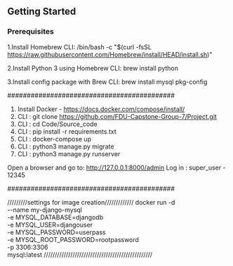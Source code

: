 ## Getting Started

### Prerequisites

1.Install Homebrew CLI:
/bin/bash -c "$(curl -fsSL https://raw.githubusercontent.com/Homebrew/install/HEAD/install.sh)"

2.Install Python 3 using Homebrew CLI: 
brew install python

3.Install config package with Brew CLI:
brew install mysql pkg-config

###########################################

1. Install Docker - https://docs.docker.com/compose/install/
2. CLI : git clone https://github.com/FDU-Capstone-Group-7/Project.git
3. CLI : cd Code/Source_code
4. CLI : pip install -r requirements.txt
5. CLI : docker-compose up
6. CLI : python3 manage.py migrate
7. CLI : python3 manage.py runserver

Open a browser and go to: http://127.0.0.1:8000/admin
Log in : super_user - 12345

###########################################


/////////settings for image creation/////////////
docker run -d \
  --name my-django-mysql \
  -e MYSQL_DATABASE=djangodb \
  -e MYSQL_USER=djangouser \
  -e MYSQL_PASSWORD=userpass \
  -e MYSQL_ROOT_PASSWORD=rootpassword \
  -p 3306:3306 \
  mysql:latest
/////////////////////////////////////////////////

